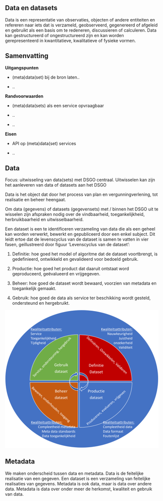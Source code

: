 Data en datasets
----------------

Data is een representatie van observaties, objecten of andere entiteiten en
refereren naar iets dat is verzameld, geobserveerd, gegenereerd of afgeleid en
gebruikt als een basis om te redeneren, discussieren of calculeren. Data kan
gestructureerd of ongestructureerd zijn en kan worden gerepresenteerd in
kwantitatieve, kwalitatieve of fysieke vormen.

Samenvatting
------------

**Uitgangspunten**

-   (meta)data(set) bij de bron laten..

-   ..

**Randvoorwaarden**

-   (meta)data(sets) als een service opvraagbaar

-   ..

-   ..

**Eisen**

-   API op (meta)data(set) services

-   ..

Data
----

Focus: uitwisseling van data(sets) met DSGO centraal. Uitwisselen kan zijn het
aanleveren van data of datasets aan het DSGO

Data is het object dat door het process van plan en vergunningverlening, tot
realisatie en beheer heengaat.

Om data (gegevens) of datasets (gegevensets) met / binnen het DSGO uit te
wisselen zijn afspraken nodig over de vindbaarheid, toegankelijkheid,
herbruikbaarheid en uitwisselbaarheid.

Een dataset is een te identificeren verzameling van data die als een geheel kan
worden verwerkt, bewerkt en gepubliceerd door een enkel subject. Dit leidt ertoe
dat de levenscyclus van de dataset is samen te vatten in vier fasen,
geillustreerd door figuur ‘Levenscyclus van de dataset’:

1.  Definitie: hoe goed het model of algoritme dat de dataset voortbrengt, is
    gedefinieerd, ontwikkeld en gevalideerd voor bedoeld gebruik.

2.  Productie: hoe goed het product dat daaruit ontstaat word geproduceerd,
    geëvalueerd en vrijgegeven.

3.  Beheer: hoe goed de dataset wordt bewaard, voorzien van metadata en
    toegankelijk gemaakt.

4.  Gebruik: hoe goed de data als service ter beschikking wordt gesteld,
    ondersteund en hergebruikt.

![Levenscyclus van de dataset](media/Levenscyclus-dataset.png)

Metadata
--------

We maken onderscheid tussen data en metadata. Data is de feitelijke realisatie
van een gegeven. Een dataset is een verzameling van feitelijke realisaties van
gegevens. Metadata is ook data, maar is data over andere data. Metadata is data
over onder meer de herkomst, kwaliteit en gebruik van data.

